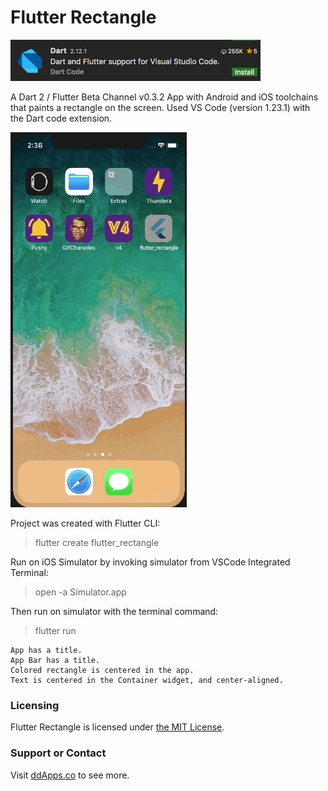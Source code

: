 # Flutter Rectangle
![](art/code-extension.png?raw=true)

A Dart 2 / Flutter Beta Channel v0.3.2 App with Android and iOS toolchains that paints a rectangle on the screen. Used VS Code (version 1.23.1) with the Dart code extension.

![](art/screenshot/flutter_rectangle00.gif?raw=true)

Project was created with Flutter CLI:
> flutter create flutter_rectangle

Run on iOS Simulator by invoking simulator from VSCode Integrated Terminal:
> open -a Simulator.app

Then run on simulator with the terminal command:
> flutter run


    App has a title.
    App Bar has a title.
    Colored rectangle is centered in the app.
    Text is centered in the Container widget, and center-aligned.


### Licensing
Flutter Rectangle is licensed under [the MIT License](LICENSE).

### Support or Contact
Visit [ddApps.co](http://ddapps.co) to see more.